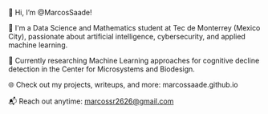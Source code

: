 👋 Hi, I’m @MarcosSaade!

🌟 I'm a Data Science and Mathematics student at Tec de Monterrey (Mexico City), passionate about artificial intelligence, cybersecurity, and applied machine learning.

🧠 Currently researching Machine Learning approaches for cognitive decline detection in the Center for Microsystems and Biodesign.

🌐 Check out my projects, writeups, and more: marcossaade.github.io

📬 Reach out anytime: marcossr2626@gmail.com
